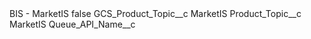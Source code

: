 <?xml version="1.0" encoding="UTF-8"?>
<CustomMetadata xmlns="http://soap.sforce.com/2006/04/metadata" xmlns:xsi="http://www.w3.org/2001/XMLSchema-instance" xmlns:xsd="http://www.w3.org/2001/XMLSchema">
    <label>BIS - MarketIS</label>
    <protected>false</protected>
    <values>
        <field>GCS_Product_Topic__c</field>
        <value xsi:type="xsd:string">MarketIS</value>
    </values>
    <values>
        <field>Product_Topic__c</field>
        <value xsi:type="xsd:string">MarketIS</value>
    </values>
    <values>
        <field>Queue_API_Name__c</field>
        <value xsi:nil="true"/>
    </values>
</CustomMetadata>

